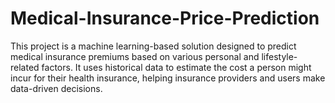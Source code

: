 # Medical-Insurance-Price-Prediction
This project is a machine learning-based solution designed to predict medical insurance premiums based on various personal and lifestyle-related factors. It uses historical data to estimate the cost a person might incur for their health insurance, helping insurance providers and users make data-driven decisions.
